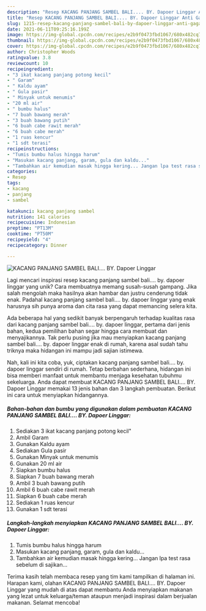 ```yaml
---
description: "Resep KACANG PANJANG SAMBEL BALI.... BY. Dapoer Linggar Anti Gagal"
title: "Resep KACANG PANJANG SAMBEL BALI.... BY. Dapoer Linggar Anti Gagal"
slug: 1215-resep-kacang-panjang-sambel-bali-by-dapoer-linggar-anti-gagal
date: 2021-06-11T09:25:16.199Z
image: https://img-global.cpcdn.com/recipes/e2b9f0473fbd1067/680x482cq70/kacang-panjang-sambel-bali-by-dapoer-linggar-foto-resep-utama.jpg
thumbnail: https://img-global.cpcdn.com/recipes/e2b9f0473fbd1067/680x482cq70/kacang-panjang-sambel-bali-by-dapoer-linggar-foto-resep-utama.jpg
cover: https://img-global.cpcdn.com/recipes/e2b9f0473fbd1067/680x482cq70/kacang-panjang-sambel-bali-by-dapoer-linggar-foto-resep-utama.jpg
author: Christopher Woods
ratingvalue: 3.8
reviewcount: 10
recipeingredient:
- "3 ikat kacang panjang potong kecil"
- " Garam"
- " Kaldu ayam"
- " Gula pasir"
- " Minyak untuk menumis"
- "20 ml air"
- " bumbu halus"
- "7 buah bawang merah"
- "3 buah bawang putih"
- "6 buah cabe rawit merah"
- "6 buah cabe merah"
- "1 ruas kencur"
- "1 sdt terasi"
recipeinstructions:
- "Tumis bumbu halus hingga harum"
- "Masukan kacang panjang, garam, gula dan kaldu..."
- "Tambahkan air kemudian masak hingga kering... Jangan lpa test rasa sebelum di sajikan..."
categories:
- Resep
tags:
- kacang
- panjang
- sambel

katakunci: kacang panjang sambel 
nutrition: 141 calories
recipecuisine: Indonesian
preptime: "PT13M"
cooktime: "PT50M"
recipeyield: "4"
recipecategory: Dinner

---
```



![KACANG PANJANG SAMBEL BALI.... BY. Dapoer Linggar](https://img-global.cpcdn.com/recipes/e2b9f0473fbd1067/680x482cq70/kacang-panjang-sambel-bali-by-dapoer-linggar-foto-resep-utama.jpg)

Lagi mencari inspirasi resep kacang panjang sambel bali.... by. dapoer linggar yang unik? Cara membuatnya memang susah-susah gampang. Jika salah mengolah maka hasilnya akan hambar dan justru cenderung tidak enak. Padahal kacang panjang sambel bali.... by. dapoer linggar yang enak harusnya sih punya aroma dan cita rasa yang dapat memancing selera kita.



Ada beberapa hal yang sedikit banyak berpengaruh terhadap kualitas rasa dari kacang panjang sambel bali.... by. dapoer linggar, pertama dari jenis bahan, kedua pemilihan bahan segar hingga cara membuat dan menyajikannya. Tak perlu pusing jika mau menyiapkan kacang panjang sambel bali.... by. dapoer linggar enak di rumah, karena asal sudah tahu triknya maka hidangan ini mampu jadi sajian istimewa.


Nah, kali ini kita coba, yuk, ciptakan kacang panjang sambel bali.... by. dapoer linggar sendiri di rumah. Tetap berbahan sederhana, hidangan ini bisa memberi manfaat untuk membantu menjaga kesehatan tubuhmu sekeluarga. Anda dapat membuat KACANG PANJANG SAMBEL BALI.... BY. Dapoer Linggar memakai 13 jenis bahan dan 3 langkah pembuatan. Berikut ini cara untuk menyiapkan hidangannya.

<!--inarticleads1-->

##### Bahan-bahan dan bumbu yang digunakan dalam pembuatan KACANG PANJANG SAMBEL BALI.... BY. Dapoer Linggar:

1. Sediakan 3 ikat kacang panjang potong kecil&#34;
1. Ambil  Garam
1. Gunakan  Kaldu ayam
1. Sediakan  Gula pasir
1. Gunakan  Minyak untuk menumis
1. Gunakan 20 ml air
1. Siapkan  bumbu halus
1. Siapkan 7 buah bawang merah
1. Ambil 3 buah bawang putih
1. Ambil 6 buah cabe rawit merah
1. Siapkan 6 buah cabe merah
1. Sediakan 1 ruas kencur
1. Gunakan 1 sdt terasi




<!--inarticleads2-->

##### Langkah-langkah menyiapkan KACANG PANJANG SAMBEL BALI.... BY. Dapoer Linggar:

1. Tumis bumbu halus hingga harum
1. Masukan kacang panjang, garam, gula dan kaldu...
1. Tambahkan air kemudian masak hingga kering... Jangan lpa test rasa sebelum di sajikan...




Terima kasih telah membaca resep yang tim kami tampilkan di halaman ini. Harapan kami, olahan KACANG PANJANG SAMBEL BALI.... BY. Dapoer Linggar yang mudah di atas dapat membantu Anda menyiapkan makanan yang lezat untuk keluarga/teman ataupun menjadi inspirasi dalam berjualan makanan. Selamat mencoba!

